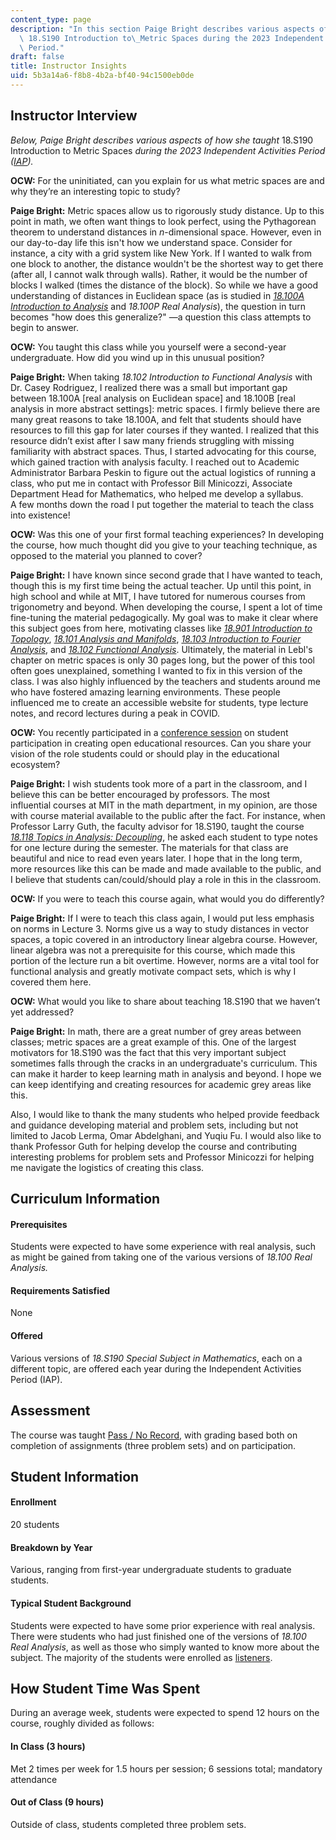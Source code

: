 ```yaml
---
content_type: page
description: "In this section Paige Bright describes various aspects of how she taught\
  \ 18.S190 Introduction to\_Metric Spaces during the 2023 Independent Activities\
  \ Period."
draft: false
title: Instructor Insights
uid: 5b3a14a6-f8b8-4b2a-bf40-94c1500eb0de
---
```

## Instructor Interview

*Below, Paige Bright describes various aspects of how she taught* 18.S190 Introduction to Metric Spaces *during the 2023 Independent Activities Period (*[*IAP*](https://elo.mit.edu/iap/)*).*

**OCW:** For the uninitiated, can you explain for us what metric spaces are and why they’re an interesting topic to study?

**Paige Bright:** Metric spaces allow us to rigorously study distance. Up to this point in math, we often want things to look perfect, using the Pythagorean theorem to understand distances in *n*\-dimensional space. However, even in our day-to-day life this isn't how we understand space. Consider for instance, a city with a grid system like New York. If I wanted to walk from one block to another, the distance wouldn't be the shortest way to get there (after all, I cannot walk through walls). Rather, it would be the number of blocks I walked (times the distance of the block). So while we have a good understanding of distances in Euclidean space (as is studied in [*18.100A Introduction to Analysis*](https://ocw.mit.edu/courses/18-100a-introduction-to-analysis-fall-2012/) and *18.100P Real Analysis*), the question in turn becomes "how does this generalize?" —a question this class attempts to begin to answer.

**OCW:** You taught this class while you yourself were a second-year undergraduate. How did you wind up in this unusual position?

**Paige Bright:** When taking *18.102 Introduction to Functional Analysis* with Dr. Casey Rodriguez, I realized there was a small but important gap between 18.100A \[real analysis on Euclidean space\] and 18.100B \[real analysis in more abstract settings\]: metric spaces. I firmly believe there are many great reasons to take 18.100A, and felt that students should have resources to fill this gap for later courses if they wanted. I realized that this resource didn’t exist after I saw many friends struggling with missing familiarity with abstract spaces. Thus, I started advocating for this course, which gained traction with analysis faculty. I reached out to Academic Administrator Barbara Peskin to figure out the actual logistics of running a class, who put me in contact with Professor Bill Minicozzi, Associate Department Head for Mathematics, who helped me develop a syllabus. A few months down the road I put together the material to teach the class into existence!

**OCW:** Was this one of your first formal teaching experiences? In developing the course, how much thought did you give to your teaching technique, as opposed to the material you planned to cover?

**Paige Bright:** I have known since second grade that I have wanted to teach, though this is my first time being the actual teacher. Up until this point, in high school and while at MIT, I have tutored for numerous courses from trigonometry and beyond. When developing the course, I spent a lot of time fine-tuning the material pedagogically. My goal was to make it clear where this subject goes from here, motivating classes like [*18.901 Introduction to Topology*](https://ocw.mit.edu/courses/18-901-introduction-to-topology-fall-2004/), [*18.101 Analysis and Manifolds*](https://ocw.mit.edu/courses/18-101-analysis-ii-fall-2005/), [*18.103 Introduction to Fourier Analysis*](https://ocw.mit.edu/courses/18-103-fourier-analysis-fall-2013/), and [*18.102 Functional Analysis*](https://ocw.mit.edu/courses/18-102-introduction-to-functional-analysis-spring-2021/). Ultimately, the material in Lebl's chapter on metric spaces is only 30 pages long, but the power of this tool often goes unexplained, something I wanted to fix in this version of the class. I was also highly influenced by the teachers and students around me who have fostered amazing learning environments. These people influenced me to create an accessible website for students, type lecture notes, and record lectures during a peak in COVID.

**OCW:** You recently participated in a [conference session](https://opened21.sched.com/event/moRa/when-students-create-oer-what-weve-learned-and-whats-next-at-mit-opencourseware) on student participation in creating open educational resources. Can you share your vision of the role students could or should play in the educational ecosystem?

**Paige Bright:** I wish students took more of a part in the classroom, and I believe this can be better encouraged by professors. The most influential courses at MIT in the math department, in my opinion, are those with course material available to the public after the fact. For instance, when Professor Larry Guth, the faculty advisor for 18.S190, taught the course [*18.118 Topics in Analysis: Decoupling*](https://math.mit.edu/~lguth/Math118.html), he asked each student to type notes for one lecture during the semester. The materials for that class are beautiful and nice to read even years later. I hope that in the long term, more resources like this can be made and made available to the public, and I believe that students can/could/should play a role in this in the classroom.

**OCW:** If you were to teach this course again, what would you do differently?

**Paige Bright:** If I were to teach this class again, I would put less emphasis on norms in Lecture 3. Norms give us a way to study distances in vector spaces, a topic covered in an introductory linear algebra course. However, linear algebra was not a prerequisite for this course, which made this portion of the lecture run a bit overtime. However, norms are a vital tool for functional analysis and greatly motivate compact sets, which is why I covered them here.

**OCW:** What would you like to share about teaching 18.S190 that we haven’t yet addressed?

**Paige Bright:** In math, there are a great number of grey areas between classes; metric spaces are a great example of this. One of the largest motivators for 18.S190 was the fact that this very important subject sometimes falls through the cracks in an undergraduate's curriculum. This can make it harder to keep learning math in analysis and beyond. I hope we can keep identifying and creating resources for academic grey areas like this.

Also, I would like to thank the many students who helped provide feedback and guidance developing material and problem sets, including but not limited to Jacob Lerma, Omar Abdelghani, and Yuqiu Fu. I would also like to thank Professor Guth for helping develop the course and contributing interesting problems for problem sets and Professor Minicozzi for helping me navigate the logistics of creating this class.

## Curriculum Information

#### Prerequisites

Students were expected to have some experience with real analysis, such as might be gained from taking one of the various versions of *18.100 Real Analysis.*

#### Requirements Satisfied

None

#### Offered

Various versions of *18.S190 Special Subject in Mathematics*, each on a different topic, are offered each year during the Independent Activities Period (IAP).

## Assessment

The course was taught [Pass / No Record](https://registrar.mit.edu/classes-grades-evaluations/grades/grading-policies/flexible-pnr-grading-option), with grading based both on completion of assignments (three problem sets) and on participation.

## Student Information

#### Enrollment

20 students

#### Breakdown by Year

Various, ranging from first-year undergraduate students to graduate students.

#### Typical Student Background

Students were expected to have some prior experience with real analysis. There were students who had just finished one of the versions of *18.100 Real Analysis*, as well as those who simply wanted to know more about the subject. The majority of the students were enrolled as [listeners](https://registrar.mit.edu/classes-grades-evaluations/grades/grading-policies/listener-status-auditing).

## How Student Time Was Spent

During an average week, students were expected to spend 12 hours on the course, roughly divided as follows:

#### In Class (3 hours)

Met 2 times per week for 1.5 hours per session; 6 sessions total; mandatory attendance

#### Out of Class (9 hours)

Outside of class, students completed three problem sets.